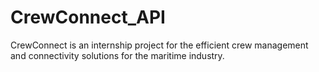 # CrewConnect_API
CrewConnect is an internship project for the efficient crew management and connectivity solutions for the maritime industry.
